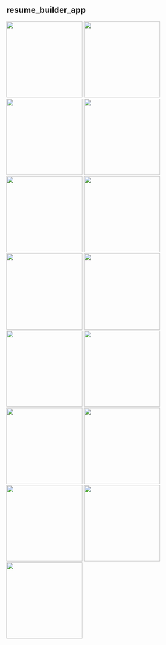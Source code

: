 ## resume_builder_app

<img src = "https://github.com/user-attachments/assets/4174b7c3-3f47-4ede-b290-b5d8d2eedb69" width="200">
<img src = "https://github.com/user-attachments/assets/11a28f65-d5ef-40e4-aef1-5674477399e9" width="200">
<img src = "https://github.com/user-attachments/assets/d3a082d0-8437-4061-ac7b-92147f7f2f4e" width="200">
<img src = "https://github.com/user-attachments/assets/d037b073-5455-4956-b914-e1e2a140a2f9" width="200">
<img src = "https://github.com/user-attachments/assets/cbd41b8d-0e9e-451c-abcb-6a608b33564d" width="200">
<img src = "https://github.com/user-attachments/assets/b8cc655a-3e4c-4a73-a307-bbd3219a0c34" width="200">
<img src = "https://github.com/user-attachments/assets/3f7ab09f-b280-48cf-a457-c12c68007379" width="200">
<img src = "https://github.com/user-attachments/assets/d8142f1a-b1e8-48f4-9449-66ee572a3967" width="200">
<img src = "https://github.com/user-attachments/assets/6764e007-23c2-4957-a52c-d27a174b6051" width="200">
<img src = "https://github.com/user-attachments/assets/5318cc63-c7d9-4b33-ab69-0e80f499fc3b" width="200">
<img src = "https://github.com/user-attachments/assets/b36638b1-a1eb-4b5e-a6ea-043ce262fc37" width="200">
<img src = "https://github.com/user-attachments/assets/b26a241b-f819-4c79-bb25-a28a5ebadfd4" width="200">
<img src = "https://github.com/user-attachments/assets/d0a0951d-b92f-4163-bfdf-dab2e984ae04" width="200">
<img src = "https://github.com/user-attachments/assets/094f9eaa-1a8c-4c90-a3a2-d005a08801d7" width="200">
<img src = "https://github.com/user-attachments/assets/44788390-d107-4016-a11b-108458d87c21" width="200">




